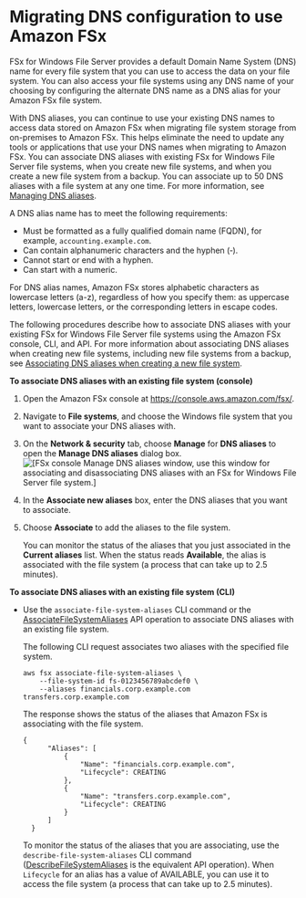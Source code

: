 # Migrating DNS configuration to use Amazon FSx<a name="migrate-dns-config"></a>

FSx for Windows File Server provides a default Domain Name System \(DNS\) name for every file system that you can use to access the data on your file system\. You can also access your file systems using any DNS name of your choosing by configuring the alternate DNS name as a DNS alias for your Amazon FSx file system\. 

With DNS aliases, you can continue to use your existing DNS names to access data stored on Amazon FSx when migrating file system storage from on\-premises to Amazon FSx\. This helps eliminate the need to update any tools or applications that use your DNS names when migrating to Amazon FSx\. You can associate DNS aliases with existing FSx for Windows File Server file systems, when you create new file systems, and when you create a new file system from a backup\. You can associate up to 50 DNS aliases with a file system at any one time\. For more information, see [Managing DNS aliases](managing-dns-aliases.md)\. 

A DNS alias name has to meet the following requirements:
+ Must be formatted as a fully qualified domain name \(FQDN\), for example, `accounting.example.com`\.
+ Can contain alphanumeric characters and the hyphen \(‐\)\.
+ Cannot start or end with a hyphen\.
+ Can start with a numeric\.

For DNS alias names, Amazon FSx stores alphabetic characters as lowercase letters \(a\-z\), regardless of how you specify them: as uppercase letters, lowercase letters, or the corresponding letters in escape codes\.

The following procedures describe how to associate DNS aliases with your existing FSx for Windows File Server file systems using the Amazon FSx console, CLI, and API\. For more information about associating DNS aliases when creating new file systems, including new file systems from a backup, see [Associating DNS aliases when creating a new file system](managing-dns-aliases.md#add-alias-new-filesystem)\.<a name="associate-dns-alias"></a>

**To associate DNS aliases with an existing file system \(console\)**

1. Open the Amazon FSx console at [https://console\.aws\.amazon\.com/fsx/](https://console.aws.amazon.com/fsx/)\.

1. Navigate to **File systems**, and choose the Windows file system that you want to associate your DNS aliases with\.

1. On the **Network & security** tab, choose **Manage** for **DNS aliases** to open the **Manage DNS aliases** dialog box\.  
![\[FSx console Manage DNS aliases window, use this window for associating and disassociating DNS aliases with an FSx for Windows File Server file system.\]](http://docs.aws.amazon.com/fsx/latest/WindowsGuide/images/FSxW-manage-aliases.png)

1. In the **Associate new aliases** box, enter the DNS aliases that you want to associate\.

1. Choose **Associate** to add the aliases to the file system\.

   You can monitor the status of the aliases that you just associated in the **Current aliases** list\. When the status reads **Available**, the alias is associated with the file system \(a process that can take up to 2\.5 minutes\)\.

**To associate DNS aliases with an existing file system \(CLI\)**
+ Use the `associate-file-system-aliases` CLI command or the [AssociateFileSystemAliases](https://docs.aws.amazon.com/fsx/latest/APIReference/API_AssociateFileSystemAliases.html) API operation to associate DNS aliases with an existing file system\. 

  The following CLI request associates two aliases with the specified file system\.

  ```
  aws fsx associate-file-system-aliases \
      --file-system-id fs-0123456789abcdef0 \
      --aliases financials.corp.example.com transfers.corp.example.com
  ```

  The response shows the status of the aliases that Amazon FSx is associating with the file system\.

  ```
  {
        "Aliases": [
            {
                "Name": "financials.corp.example.com",
                "Lifecycle": CREATING
            },
            {
                "Name": "transfers.corp.example.com",
                "Lifecycle": CREATING
            }
        ]
    }
  ```

  To monitor the status of the aliases that you are associating, use the `describe-file-system-aliases` CLI command \([DescribeFileSystemAliases](https://docs.aws.amazon.com/fsx/latest/APIReference/API_DescribeFileSystemAliases.html) is the equivalent API operation\)\. When `Lifecycle` for an alias has a value of AVAILABLE, you can use it to access the file system \(a process that can take up to 2\.5 minutes\)\.